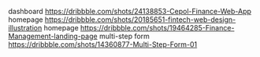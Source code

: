 dashboard https://dribbble.com/shots/24138853-Cepol-Finance-Web-App
homepage https://dribbble.com/shots/20185651-fintech-web-design-illustration
homepage https://dribbble.com/shots/19464285-Finance-Management-landing-page
multi-step form https://dribbble.com/shots/14360877-Multi-Step-Form-01